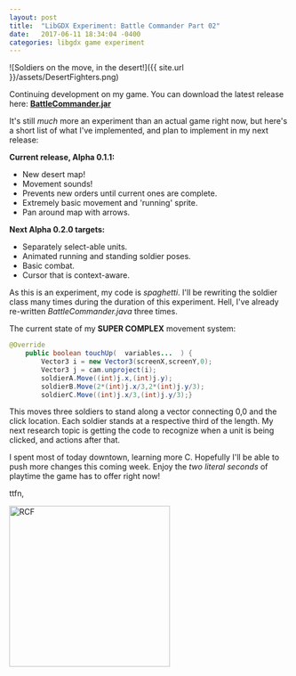```yaml
---
layout: post
title:  "LibGDX Experiment: Battle Commander Part 02"
date:   2017-06-11 18:34:04 -0400
categories: libgdx game experiment
---
```

![Soldiers on the move, in the desert!]({{ site.url }}/assets/DesertFighters.png)

Continuing development on my game. You can download the latest release here: **[BattleCommander.jar](https://github.com/RyanFleck/BattleCommander/releases)**

It's still *much* more an experiment than an actual game right now, but here's a short list of what I've implemented, and plan to implement in my next release:

**Current release, Alpha 0.1.1:**
- New desert map!
- Movement sounds!
- Prevents new orders until current ones are complete.
- Extremely basic movement and 'running' sprite.
- Pan around map with arrows.

**Next Alpha 0.2.0 targets:**
- Separately select-able units.
- Animated running and standing soldier poses.
- Basic combat.
- Cursor that is context-aware.

As this is an experiment, my code is *spaghetti*. I'll be rewriting the soldier class many times during the duration of this experiment. Hell, I've already re-written *BattleCommander.java* three times.

The current state of my **SUPER COMPLEX** movement system:
```java
@Override
    public boolean touchUp(  variables...  ) {
    	Vector3 i = new Vector3(screenX,screenY,0);
    	Vector3 j = cam.unproject(i);
    	soldierA.Move((int)j.x,(int)j.y);
    	soldierB.Move(2*(int)j.x/3,2*(int)j.y/3);
    	soldierC.Move((int)j.x/3,(int)j.y/3);}
```
This moves three soldiers to stand along a vector connecting 0,0 and the click location. Each soldier stands at a respective third of the length. My next research topic is getting the code to recognize when a unit is being clicked, and actions after that.

I spent most of today downtown, learning more C. Hopefully I'll be able to push more changes this coming week. Enjoy the *two literal seconds* of playtime the game has to offer right now!

ttfn,

<img src="{{ site.url }}/assets/art/s.png" alt="RCF" style="border-radius:0; width: 289px;"/>
